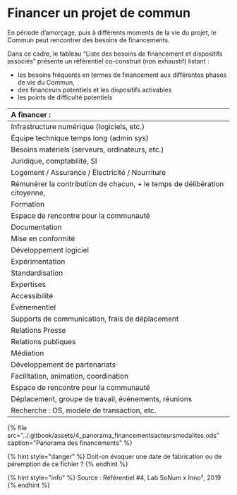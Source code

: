 # Financer un projet de commun

En période d’amorçage, puis à différents moments de la vie du projet, le Commun peut rencontrer des besoins de financements.

Dans ce cadre, le tableau “Liste des besoins de financement et dispositifs associés” présente un référentiel co-construit \(non exhaustif\) listant :

* les besoins fréquents en termes de financement aux différentes phases de vie du Commun,
* des financeurs potentiels et les dispositifs activables
* les points de difficulté potentiels

| A financer : |
| :--- |
| Infrastructure numérique \(logiciels, etc.\) |
| Équipe technique temps long \(admin sys\) |
| Besoins matériels \(serveurs, ordinateurs, etc.\) |
| Juridique, comptabilité, SI |
| Logement / Assurance / Électricité / Nourriture |
| Rémunérer la contribution de chacun, +  le temps de  délibération citoyenne, |
| Formation |
| Espace de rencontre pour la communauté |
| Documentation |
| Mise en conformité |
| Développement logiciel |
| Expérimentation |
| Standardisation |
| Expertises |
| Accessibilité |
| Évènementiel |
| Supports de communication, frais de déplacement |
| Relations Presse |
| Relations publiques |
| Médiation |
| Développement de partenariats |
| Facilitation, animation, coordination |
| Espace de rencontre pour la communauté |
| Déplacement, groupe de travail, événements, réunions |
| Recherche : OS, modèle de transaction, etc. |

{% file src="../.gitbook/assets/4\_panorama\_financementsacteursmodalites.ods" caption="Panorama des financements" %}

{% hint style="danger" %}
Doit-on évoquer une date de fabrication ou de péremption de ce fichier ?
{% endhint %}

{% hint style="info" %}
Source : Référentiel \#4, Lab SoNum x Inno³, 2019
{% endhint %}

